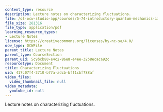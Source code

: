 ```yaml
---
content_type: resource
description: Lecture notes on characterizing fluctuations.
file: /ol-ocw-studio-app/courses/5-74-introductory-quantum-mechanics-ii-spring-2009/417c07f42710b77aadcbbff1cbf788af_MIT5_74s09_lec16.pdf
file_size: 281316
file_type: application/pdf
learning_resource_types:
- Lecture Notes
license: https://creativecommons.org/licenses/by-nc-sa/4.0/
ocw_type: OCWFile
parent_title: Lecture Notes
parent_type: CourseSection
parent_uid: 5c9bcb80-e4c2-86e8-e4ee-32b8ecaca92c
resourcetype: Document
title: Characterizing Fluctuations
uid: 417c07f4-2710-b77a-adcb-bff1cbf788af
video_files:
  video_thumbnail_file: null
video_metadata:
  youtube_id: null
---
```

Lecture notes on characterizing fluctuations.
